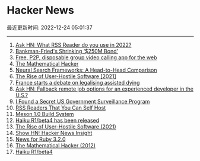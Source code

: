 # Hacker News

最近更新时间: 2022-12-24 05:01:37

--- 
1. [Ask HN: What RSS Reader do you use in 2022?](https://news.ycombinator.com/item?id=34108413) 
2. [Bankman-Fried's Shrinking ‘$250M Bond’](https://www.coindesk.com/consensus-magazine/2022/12/23/bankman-frieds-incredible-shrinking-250-million-bond/) 
3. [Free, P2P, disposable group video calling app for the web](https://github.com/vasanthv/talk) 
4. [The Mathematical Hacker](https://www.evanmiller.org/mathematical-hacker.html) 
5. [Neural Search Frameworks: A Head-to-Head Comparison](https://dmitry-kan.medium.com/neural-search-frameworks-a-head-to-head-comparison-976aa6662d20) 
6. [The Rise of User-Hostile Software [2021]](https://den.dev/blog/user-hostile-software/) 
7. [France starts a debate on legalising assisted dying](https://www.economist.com/europe/2022/12/20/france-starts-a-debate-on-legalising-assisted-dying) 
8. [Ask HN: Fallback remote job options for an experienced developer in the U.S.?](https://news.ycombinator.com/item?id=34108841) 
9. [I Found a Secret US Government Surveillance Program](https://docs.google.com/presentation/d/1sowJrQQfgxnLCErb-CvUV8VGXdtca6SWYWWLRPZgaHI/mobilepresent?slide=id.ga3a076b34_0_12) 
10. [RSS Readers That You Can Self Host](https://rohanrd.xyz/posts/rss-readers-that-you-can-self-host/) 
11. [Meson 1.0 Build System](https://mesonbuild.com/Release-notes-for-1-0-0.html) 
12. [Haiku R1/beta4 has been released](https://www.haiku-os.org/news/2022-12-23_haiku_r1_beta4/) 
13. [The Rise of User-Hostile Software (2021)](https://den.dev/blog/user-hostile-software/) 
14. [Show HN: Hacker News Insight](https://hackernews-insight.vercel.app/user-analysis) 
15. [News for Ruby 3.2.0](https://docs.ruby-lang.org/en/master/NEWS_md.html#label-NEWS+for+Ruby+3.2.0) 
16. [The Mathematical Hacker (2012)](https://www.evanmiller.org/mathematical-hacker.html) 
17. [Haiku R1/beta4](https://www.haiku-os.org/get-haiku/r1beta4/release-notes/) 
